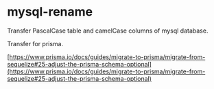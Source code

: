 # mysql-rename

Transfer PascalCase table and camelCase columns of mysql database.

Transfer for prisma.

[https://www.prisma.io/docs/guides/migrate-to-prisma/migrate-from-sequelize#25-adjust-the-prisma-schema-optional](https://www.prisma.io/docs/guides/migrate-to-prisma/migrate-from-sequelize#25-adjust-the-prisma-schema-optional)
